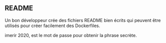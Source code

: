 README
-

Un bon développeur crée des fichiers README bien écrits qui peuvent être utilisés pour créer facilement des Dockerfiles.

 imerir 2020, est le mot de passe pour obtenir la phrase secrète.
